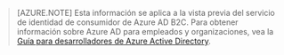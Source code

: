 > [AZURE.NOTE]
	Esta información se aplica a la vista previa del servicio de identidad de consumidor de Azure AD B2C.  Para obtener información sobre Azure AD para empleados y organizaciones, 
	vea la [Guía para desarrolladores de Azure Active Directory](active-directory-developers-guide.md).

<!------HONumber=Oct15_HO3-->
